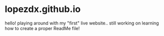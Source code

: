 # lopezdx.github.io

hello! playing around with my "first" live website.. still working on learning how to create a proper ReadMe file!